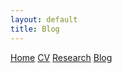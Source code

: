 ```yaml
---
layout: default
title: Blog
---
```


<link rel="stylesheet" href="/assets/css/style.css">

<div class="navbar">
  <a href="/">Home</a>
  <a href="/CV.html">CV</a>
  <a href="/research.html">Research</a>
  <a href="/blog.html">Blog</a>
</div>

